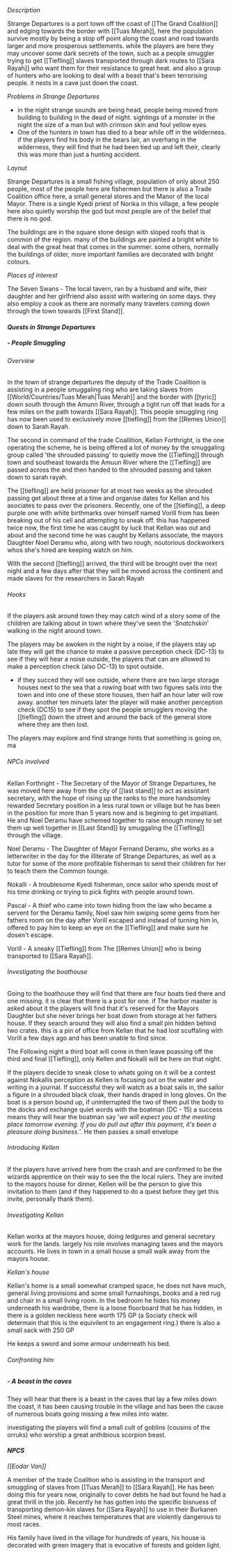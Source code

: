 *Description*

Strange Departures is a port town off the coast of [[The Grand Coalition]] and edging towards the border with [[Tuas Merah]], here the population survive mostly by being a stop off point along the coast and road towards larger and more prosperous settlements. while the players are here they may uncover some dark secrets of the town, such as a people smuggler trying to get [[Tiefling]] slaves transported through  dark routes to [[Sara Rayah]] who want them for their resistance to great heat. and also a group of hunters who are looking to deal with a beast that's been terrorising people. it nests in a cave just down the coast.

*Problems in Strange Departures*

- in the night strange sounds are being head, people being moved from building to building in the dead of night. sightings of a monster in the night the size of a man but with crimson skin and foul yellow eyes.
- One of the hunters in town has died to a bear while off in the wilderness. if the players find his body in the bears lair, an overhang in the wilderness, they will find that he had been tied up and left their, clearly this was more than just a hunting accident. 

*Layout*

Strange Departures is a small fishing village, population of only about 250 people, most of the people here are fishermen but there is also a Trade Coalition office here, a small general stores and the Manor of the local Mayor. There is a single Kyedi priest of Norika in this village, a few people here also quietly worship the god but most people are of the belief that there is no god. 

The buildings are in the square stone design with sloped roofs that is common of the region. many of the buildings are painted a bright white to deal with the great heat that comes in the summer. some others, normally the buildings of older, more important families are decorated with bright colours. 

*Places of interest*

The Seven Swans - The local tavern, ran by a husband and wife, their daughter and her girlfriend also assist with waitering on some days. they also employ a cook as there are normally many travelers coming down through the town towards [[First Stand]]. 

#### *Quests in Strange Departures*

##### *- People Smuggling*

###### *Overview*

In the town of strange departures the deputy of the Trade Coalition is assisting in a people smuggaling ring who are taking slaves from [[World/Countries/Tuas Merah|Tuas Merah]] and the border with [[tyric]] down south through the Amunn River, through a tight run off that leads for a few miles on the path towards [[Sara Rayah]].  This people smuggling ring has now been used to exclusively move [[tiefling]] from the [[Remes Union]] down to Sarah Rayah.

The second in command of the trade Coallition, Kellan Forthright, is the one operating the scheme, he is being offered a lot of money by the smuggaling group called 'the shrouded passing' to quietly move the [[Tiefling]] through town and southeast towards the Amuun River where the [[Tiefling]] are passed across the and then handed to the shrouded passing and taken down to sarah rayah.  

The [[tiefling]] are held prisoner for at most two weeks as the shrouded passing get about three at a time and organise dates for Kellan and his asociates to pass over the prisoners. Recently, one of the [[tiefling]], a deep purple one with white birthmarks over himself named Vorill from has been breaking out of his cell and attempting to sneak off. this has happened twice now, the first time he was caught by luck that Kellan was out and about and the second time he was caught by Kellans associate, the mayors Daughter Noel Deramu who, along with two rough, noutorious dockworkers whos she's hired are keeping watch on him. 

With the second [[tiefling]] arrived, the third will be brought over the next night and a few days after that they will be moved across the continent and made slaves for the researchers in Sarah Rayah

###### *Hooks*

If the players ask around town they may catch wind of a story some of the children are talking about in town where they've seen the '*Snatchskin*' walking in the night around town. 

The players may be awoken in the night by a noise, if the players stay up late they will get the chance to make a passive perception check (DC-13) to see if they will hear a noise outside, the players that can are allowed to make a perception check (also DC-13) to spot outside. 

- if they succed they will see outside, where there are two large storage houses next to the sea that a rowing boat with two figures sails into the town and into one of these store houses, then half an hour later will row away. another ten minuets later the player will make another perception check (DC15) to see if they spot the people smugglers moving the [[tiefling]]  down the street and around the back of the general store where they are then lost. 

The players may explore and find strange hints that something is going on, ma

###### *NPCs involved*

Kellan Forthright - The Secretary of the Mayor of Strange Departures, he was moved here away from the city of [[last stand]] to act as assistant secretary, with the hope of rising up the ranks to the more handsomley rewarded Secretary position in a less rural town or village but he has been in the position for more than 5 years now and is begining to get impatiant. He and Noel Deramu have schemed together to raise enough money to set them up well together in [[Last Stand]] by smuggaling the [[Tiefling]] through the village. 

Noel Deramu - The Daughter of Mayor Fernand Deramu, she works as a letterwriter in the day for the illiterate of Strange Departures, as well as a tutor for some of the more profitable fisherman to send their children for her to teach them the Common tounge. 

Nokalli - A troublesome Kyedi fisherman, once sailor who spends most of his time drinking or trying to pick fights with people around town.  

Pascal - A thief who came into town hiding from the law who became a servent for the Deramu family, Noel saw him swiping some gems from her fathers room on the day after Vorill escaped and instead of turning him in, offered to pay him to keep an eye on the [[Tiefling]] and make sure he dosen't escape. 

Vorill - A sneaky [[Tiefling]] from The [[Remes Union]] who is being transported to [[Sara Rayah]]. 

###### *Investigating the boathouse*

Going to the boathouse they will find that there are four boats tied there and one missing. it is clear that there is a post for one. if The harbor master is asked about it the players will find that it's reserved for the Mayors Daughter but she never brings her boat down from storage at her fathers house. If they search around they will also find a small pin hidden behind two crates. this is a pin of office from Kellan that he had lost scuffaling with Vorill a few days ago and has been unable to find since. 

The Following night a third boat will come in then leave poassing off the third and final [[Tiefling]], only Kellen and Nokalli will be here on that night. 

If the players decide to sneak close to whats going on it will be a contest against Nokallis perception as Kellen is focusing out on the water and writing in a journal. If successful they will watch as a boat sails in, the sailor a figure in a shrouded black cloak, their hands draped in long gloves. On the boat is a person bound up, if uninterrupted the two of them pull the body to the docks and exchange quiet words with the boatman (DC - 15) a success means they will hear the boatman say '*we will expect you at the meeting place tomorrow evening. If you do pull out after this payment, it's been a pleasure doing business.*'. He then passes a small envelope  

###### Introducing Kellen 

If the players have arrived here from the crash and are confirmed to be the wizards apprentice on their way to see the the local rulers. They are invited to the mayors house for dinner, Kellen will be the person to give this invitation to them (and if they happened to do a quest before they get this invite, personally thank them).

###### Investigating Kellan

Kellan works at the mayors house, doing ledgures and general secretary work for the lands. largely his role involves managing taxes and the mayors accounts. He lives in town in a small house a small walk away from the mayors house. 

*Kellan's house*

Kellan's home is a small somewhat cramped space, he does not have much, general living provisions and some small furnashings, books and a red rug and chair in a small living room. In the bedroom he hides his money underneath his wardrobe, there is a loose floorboard that he has hidden, in there is a golden neckless here worth 175 GP (a Sociaty check will determain that this is the equivilent to an engagement ring.) there is also a small sack with 250 GP

He keeps a sword and some armour underneath his bed. 

###### Confronting him







##### *- A beast in the caves*

They will hear that there is a beast in the caves that lay a few miles down the coast, it has been causing trouble in the village and has been the cause of numerous boats going missing a few miles into water.

investigating the players will find a small cult of goblins (cousins of the orruks) who worship a great anthibious scorpion beast. 




#### *NPCS*

*[[Eodar Van]]*

A member of the trade Coalition who is assisting in the transport and smuggling of slaves from [[Tuas Merah]] to [[Sara Rayah]]. He has been doing this for years now, originally to cover debts he had but found he had a great thrill in the job.  Recently he has gotten into the specific bisnuess of transporting demon-kin slaves for [[Sara Rayah]] to use in their Burkanen Steel mines, where it reaches temperatures that are violently dangerous to most races.  

His family have lived in the village for hundreds of years, his house is decorated with green imagery that is evocative of forests and golden light. 




